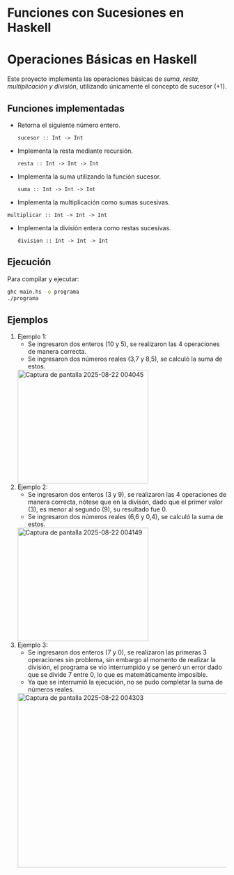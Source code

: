 # Funciones con Sucesiones en Haskell

# Operaciones Básicas en Haskell

Este proyecto implementa las operaciones básicas de *suma, resta, multiplicación y división*, utilizando únicamente el concepto de sucesor (+1).

## Funciones implementadas

- Retorna el siguiente número entero.
  ```
  sucesor :: Int -> Int  
  ```

- Implementa la resta mediante recursión.
  ```
  resta :: Int -> Int -> Int
  ```
- Implementa la suma utilizando la función sucesor.
  ```
  suma :: Int -> Int -> Int
  ```
  
-  Implementa la multiplicación como sumas sucesivas.
  ```
  multiplicar :: Int -> Int -> Int
  ```

- Implementa la división entera como restas sucesivas.
  ```
  division :: Int -> Int -> Int
  ```
 
## Ejecución

Para compilar y ejecutar:

```bash
ghc main.hs -o programa
./programa
```


## Ejemplos
1. Ejemplo 1:
   - Se ingresaron dos enteros (10 y 5), se realizaron las 4 operaciones de manera correcta.
   - Se ingresaron dos números reales (3,7 y 8,5), se calculó la suma de estos.
   <img width="300" height="260" alt="Captura de pantalla 2025-08-22 004045" src="https://github.com/user-attachments/assets/d6bb8ed6-9289-46b1-b20b-b883a981c52a" />
3. Ejemplo 2:
   - Se ingresaron dos enteros (3 y 9), se realizaron las 4 operaciones de manera correcta, nótese que en la divisón, dado que el primer valor (3), es menor al segundo (9), su resultado fue 0.
   - Se ingresaron dos números reales (6,6 y 0,4), se calculó la suma de estos.
   <img width="300" height="260" alt="Captura de pantalla 2025-08-22 004149" src="https://github.com/user-attachments/assets/681f3e0f-405e-4171-b593-6061045c0b35" />
4. Ejemplo 3:
   - Se ingresaron dos enteros (7 y 0), se realizaron las primeras 3 operaciones sin problema, sin embargo al momento de realizar la división, el programa se vio interrumpido y se generó un error dado que se divide 7 entre 0, lo que es matemáticamente imposible.
   - Ya que se interrumió la ejecución, no se pudo completar la suma de números reales.
   <img width="500" height="400" alt="Captura de pantalla 2025-08-22 004303" src="https://github.com/user-attachments/assets/da43a1eb-6f07-483f-97f6-18ac5b231be0" />

